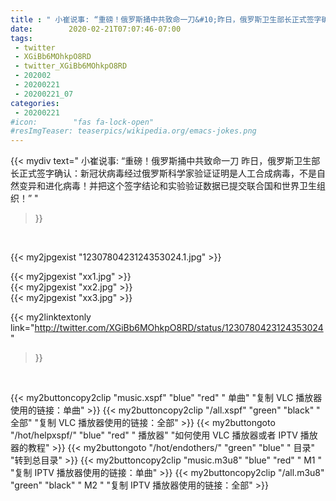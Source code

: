 ```yaml
---
title : " 小崔说事: “重磅！俄罗斯捅中共致命一刀&#10;昨日，俄罗斯卫生部长正式签字确认：新冠状病毒经过俄罗斯科学家验证证明是人工合成病毒，不是自然变异和进化病毒！并把这个签字结论和实验验证数据已提交联合国和世界卫生组织！”  "
date:        2020-02-21T07:07:46-07:00
tags:
 - twitter
 - XGiBb6MOhkpO8RD
 - twitter_XGiBb6MOhkpO8RD
 - 202002
 - 20200221
 - 20200221_07
categories:
 - 20200221
#icon:        "fas fa-lock-open"
#resImgTeaser: teaserpics/wikipedia.org/emacs-jokes.png
---
```


{{< mydiv text=" 小崔说事: “重磅！俄罗斯捅中共致命一刀&#10;昨日，俄罗斯卫生部长正式签字确认：新冠状病毒经过俄罗斯科学家验证证明是人工合成病毒，不是自然变异和进化病毒！并把这个签字结论和实验验证数据已提交联合国和世界卫生组织！”  "
>}}
<br>


 {{< my2jpgexist "1230780423124353024.1.jpg" >}}<br> 

{{< my2jpgexist "xx1.jpg" >}}<br>
{{< my2jpgexist "xx2.jpg" >}}<br>
{{< my2jpgexist "xx3.jpg" >}}<br>


{{< my2linktextonly link="http://twitter.com/XGiBb6MOhkpO8RD/status/1230780423124353024"
>}}


<br>

{{< my2buttoncopy2clip "music.xspf"        "blue"   "red"    " 单曲"  "复制 VLC 播放器使用的链接：单曲" >}} {{< my2buttoncopy2clip "/all.xspf"         "green"  "black"  " 全部"  "复制 VLC 播放器使用的链接：全部" >}} {{< my2buttongoto      "/hot/helpxspf/"    "blue"   "red"    " 播放器" "如何使用 VLC 播放器或者 IPTV 播放器的教程" >}} {{< my2buttongoto      "/hot/endothers/"   "green"  "blue"   " 目录"   "转到总目录" >}} {{< my2buttoncopy2clip "music.m3u8"        "blue"   "red"    " M1 "    "复制 IPTV 播放器使用的链接：单曲" >}} {{< my2buttoncopy2clip "/all.m3u8"         "green"  "black"  " M2 "    "复制 IPTV 播放器使用的链接：全部" >}} 
